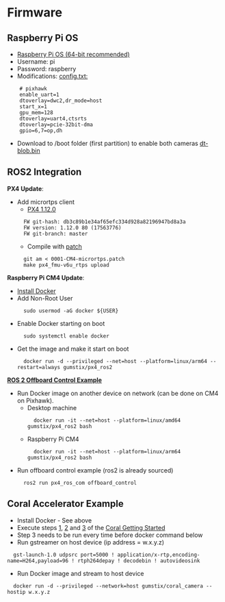 # Firmware

## Raspberry Pi OS

* [Raspberry Pi OS (64-bit recommended)](https://downloads.raspberrypi.org/raspios_arm64/images/)
* Username: pi
* Password: raspberry
* Modifications: [config.txt:](config.txt)
```
    # pixhawk
    enable_uart=1
    dtoverlay=dwc2,dr_mode=host
    start_x=1
    gpu_mem=128
    dtoverlay=uart4,ctsrts
    dtoverlay=pcie-32bit-dma
    gpio=6,7=op,dh
```
* Download to /boot folder (first partition) to enable both cameras
    [dt-blob.bin](dt-blob.bin)

## ROS2 Integration

__PX4 Update__:
* Add micrortps client
  * [PX4 1.12.0](px4_fmu-v6u_rtps.px4)
  ```
    FW git-hash: db3c89b1e34af65efc334d928a82196947bd8a3a
    FW version: 1.12.0 80 (17563776)
    FW git-branch: master
  ```
  * Compile with [patch](0001-CM4-micrortps.patch)
  ```
    git am < 0001-CM4-micrortps.patch 
    make px4_fmu-v6u_rtps upload
  ```

__Raspberry Pi CM4 Update__:
* [Install Docker](https://docs.docker.com/engine/install/debian/)
* Add Non-Root User
  ```
    sudo usermod -aG docker ${USER}
  ```
* Enable Docker starting on boot
  ```
    sudo systemctl enable docker
  ```
* Get the image and make it start on boot
  ```
    docker run -d --privileged --net=host --platform=linux/arm64 --restart=always gumstix/px4_ros2
  ```

__[ROS 2 Offboard Control Example](https://docs.px4.io/master/en/ros/ros2_offboard_control.html)__
* Run Docker image on another device on network (can be done on CM4 on Pixhawk).
  * Desktop machine
    ```
      docker run -it --net=host --platform=linux/amd64 gumstix/px4_ros2 bash
    ```
  * Raspberry Pi CM4
    ```
      docker run -it --net=host --platform=linux/arm64 gumstix/px4_ros2 bash
    ```
* Run offboard control example (ros2 is already sourced)
  ```
    ros2 run px4_ros_com offboard_control
  ```

## Coral Accelerator Example
* Install Docker - See above
* Execute steps [1](https://coral.ai/docs/accelerator/get-started/#1-install-the-edge-tpu-runtime), [2](https://coral.ai/docs/accelerator/get-started/#2-install-the-pycoral-library) and [3](https://coral.ai/docs/accelerator/get-started/#3-run-a-model-on-the-edge-tpu) of the [Coral Getting Started](https://coral.ai/docs/accelerator/get-started/)
* Step 3 needs to be run every time before docker command below
* Run gstreamer on host device (ip address = w.x.y.z)
```
  gst-launch-1.0 udpsrc port=5000 ! application/x-rtp,encoding-name=H264,payload=96 ! rtph264depay ! decodebin ! autovideosink
```
* Run Docker image and stream to host device
```
  docker run -d --privileged --network=host gumstix/coral_camera --hostip w.x.y.z
```

